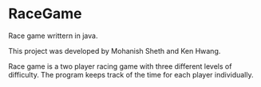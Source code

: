 RaceGame
========
Race game writtern in java.

This project was developed by Mohanish Sheth and Ken Hwang.

Race game is a two player racing game with three different levels of difficulty. 
The program keeps track of the time for each player individually.
